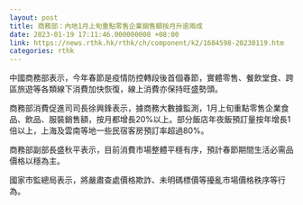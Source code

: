 ```yaml
---
layout: post
title: 商務部：內地1月上旬重點零售企業銷售額按月升逾兩成
date: 2023-01-19 17:11:46.000000000 +08:00
link: https://news.rthk.hk/rthk/ch/component/k2/1684598-20230119.htm
categories: rthk
---
```


中國商務部表示，今年春節是疫情防控轉段後首個春節，實體零售、餐飲堂食、跨區旅遊等各類線下消費加快恢復，線上消費亦保持旺盛勢頭。

商務部消費促進司司長徐興鋒表示，據商務大數據監測，1月上旬重點零售企業食品、飲品、服裝銷售額，按月都增長20%以上。部分飯店年夜飯預訂量按年增長1倍以上，上海及雲南等地一些民宿客房預訂率超過80%。

商務部副部長盛秋平表示，目前消費市場整體平穩有序，預計春節期間生活必需品價格以穩為主。

國家市監總局表示，將嚴肅查處價格欺詐、未明碼標價等擾亂市場價格秩序等行為。
